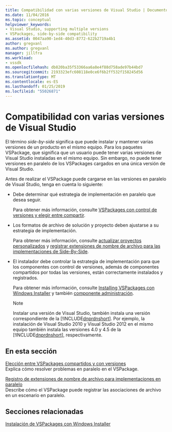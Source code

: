 ```yaml
---
title: Compatibilidad con varias versiones de Visual Studio | Documentos de Microsoft
ms.date: 11/04/2016
ms.topic: conceptual
helpviewer_keywords:
- Visual Studio, supporting multiple versions
- VSPackages, side-by-side compatibility
ms.assetid: 0047aa90-1ed4-40d3-8772-622b2719a4b1
author: gregvanl
ms.author: gregvanl
manager: jillfra
ms.workload:
- vssdk
ms.openlocfilehash: db820ba35f53366aa6a8e4f88d758ade97b44bd7
ms.sourcegitcommit: 2193323efc608118e0ce6f6b2ff532f158245d56
ms.translationtype: MT
ms.contentlocale: es-ES
ms.lasthandoff: 01/25/2019
ms.locfileid: "55026871"
---
```

# <a name="supporting-multiple-versions-of-visual-studio"></a>Compatibilidad con varias versiones de Visual Studio
El término *side-by-side* significa que puede instalar y mantener varias versiones de un producto en el mismo equipo. Para los paquetes VSPackage, que significa que un usuario puede tener varias versiones de Visual Studio instaladas en el mismo equipo. Sin embargo, no puede tener versiones en paralelo de los VSPackages cargados en una única versión de Visual Studio.  
  
 Antes de realizar el VSPackage puede cargarse en las versiones en paralelo de Visual Studio, tenga en cuenta lo siguiente:  
  
- Debe determinar qué estrategia de implementación en paralelo que desea seguir.  
  
   Para obtener más información, consulte [VSPackages con control de versiones y elegir entre compartir](../extensibility/choosing-between-shared-and-versioned-vspackages.md).  
  
- Los formatos de archivo de solución y proyecto deben ajustarse a su estrategia de implementación.  
  
   Para obtener más información, consulte [actualizar proyectos personalizados](../extensibility/internals/upgrading-projects.md#upgrading-custom-projects) y [registrar extensiones de nombre de archivo para las implementaciones de Side-By-Side](../extensibility/registering-file-name-extensions-for-side-by-side-deployments.md).  
  
- El instalador debe controlar la estrategia de implementación para que los componentes con control de versiones, además de componentes compartidos por todas las versiones, están correctamente instalados y registrados.  
  
   Para obtener más información, consulte [Installing VSPackages con Windows Installer](../extensibility/internals/installing-vspackages-with-windows-installer.md) y también [componente administración](../extensibility/internals/component-management.md).  
  
  > [!NOTE]
  >  Instalar una versión de Visual Studio, también instala una versión correspondiente de la [!INCLUDE[dnprdnshort](../code-quality/includes/dnprdnshort_md.md)]. Por ejemplo, la instalación de Visual Studio 2010 y Visual Studio 2012 en el mismo equipo también instala las versiones 4.0 y 4.5 de la [!INCLUDE[dnprdnshort](../code-quality/includes/dnprdnshort_md.md)], respectivamente.  
  
## <a name="in-this-section"></a>En esta sección  
 [Elección entre VSPackages compartidos y con versiones](../extensibility/choosing-between-shared-and-versioned-vspackages.md)  
 Explica cómo resolver problemas en paralelo en el VSPackage.  
  
 [Registro de extensiones de nombre de archivo para implementaciones en paralelo](../extensibility/registering-file-name-extensions-for-side-by-side-deployments.md)  
 Describe cómo el VSPackage puede registrar las asociaciones de archivo en un escenario en paralelo.  
  
## <a name="related-sections"></a>Secciones relacionadas  
 [Instalación de VSPackages con Windows Installer](../extensibility/internals/installing-vspackages-with-windows-installer.md)  
